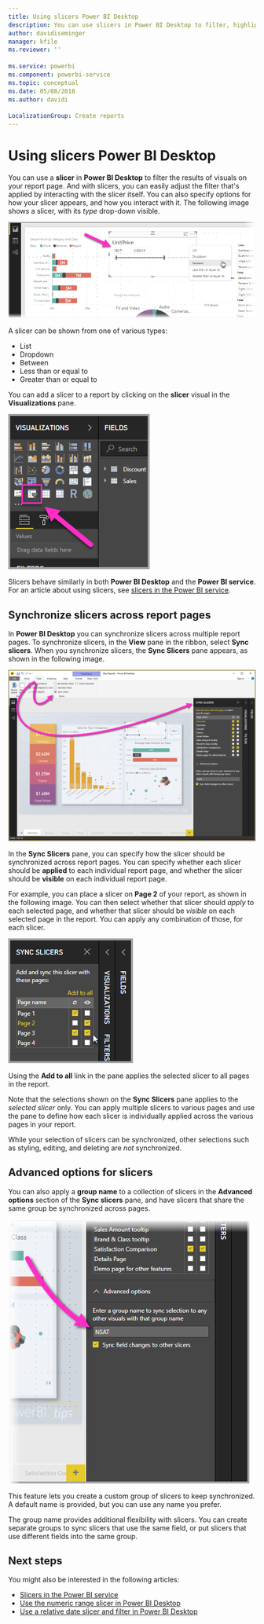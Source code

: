 ```yaml
---
title: Using slicers Power BI Desktop
description: You can use slicers in Power BI Desktop to filter, highlight, and customize reports
author: davidiseminger
manager: kfile
ms.reviewer: ''

ms.service: powerbi
ms.component: powerbi-service
ms.topic: conceptual
ms.date: 05/08/2018
ms.author: davidi

LocalizationGroup: Create reports
---
```

# Using slicers Power BI Desktop

You can use a **slicer** in **Power BI Desktop** to filter the results of visuals on your report page. And with slicers, you can easily adjust the filter that's applied by interacting with the slicer itself. You can also specify options for how your slicer appears, and how you interact with it. The following image shows a slicer, with its *type* drop-down visible. 

![slicers in Desktop](media/desktop-slicers/desktop-slicers_01.png)

A slicer can be shown from one of various types:

* List
* Dropdown
* Between
* Less than or equal to
* Greater than or equal to

You can add a slicer to a report by clicking on the **slicer** visual in the **Visualizations** pane.

![the slicer visual type](media/desktop-slicers/desktop-slicers_02.png)

Slicers behave similarly in both **Power BI Desktop** and the **Power BI service**. For an article  about using slicers, see [slicers in the Power BI service](power-bi-visualization-slicers.md).

## Synchronize slicers across report pages

In **Power BI Desktop** you can synchronize slicers across multiple report pages. To synchronize slicers, in the **View** pane in the ribbon, select **Sync slicers**. When you synchronize slicers, the **Sync Slicers** pane appears, as shown in the following image.

![show the sync slicers pane](media/desktop-slicers/desktop-slicers_03.png)

In the **Sync Slicers** pane, you can specify how the slicer should be synchronized across report pages. You can specify whether each slicer should be **applied** to each individual report page, and whether the slicer should be **visible** on each individual report page.

For example, you can place a slicer on **Page 2** of your report, as shown in the following image. You can then select whether that slicer should *apply* to each selected page, and whether that slicer should be *visible* on each selected page in the report. You can apply any combination of those, for each slicer. 

![sync slicers](media/desktop-slicers/desktop-slicers_04.png)

Using the **Add to all** link in the pane applies the selected slicer to all pages in the report.


Note that the selections shown on the **Sync Slicers** pane applies to the *selected slicer* only. You can apply multiple slicers to various pages and use the pane to define how each slicer is individually applied across the various pages in your report. 

While your selection of slicers can be synchronized, other selections such as styling, editing, and deleting are *not* synchronized. 

## Advanced options for slicers

You can also apply a **group name** to a collection of slicers in the **Advanced options** section of the **Sync slicers** pane, and have slicers that share the same group be synchronized across pages. 

![group name for slicers](media/desktop-slicers/desktop-slicers_05.png)

This feature lets you create a custom group of slicers to keep synchronized. A default name is provided, but you can use any name you prefer. 

The group name provides additional flexibility with slicers. You can create separate groups to sync slicers that use the same field, or put slicers that use different fields into the same group. 


## Next steps

You might also be interested in the following articles:

* [Slicers in the Power BI service](power-bi-visualization-slicers.md)
* [Use the numeric range slicer in Power BI Desktop](desktop-slicer-numeric-range.md)
* [Use a relative date slicer and filter in Power BI Desktop](desktop-slicer-filter-date-range.md)

